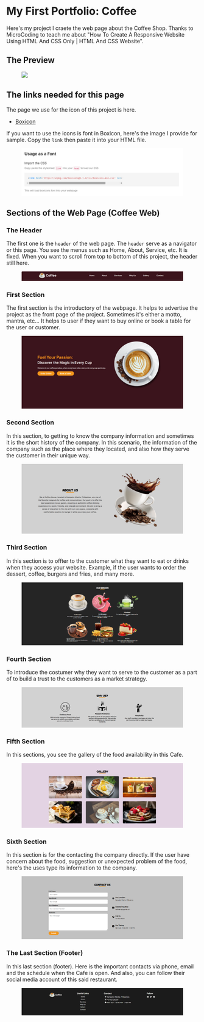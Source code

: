# My First Portfolio: Coffee

Here's my project I craete the web page about the Coffee Shop. Thanks to MicroCoding to teach me about "How To Create A Responsive Website Using HTML And CSS Only | HTML And CSS Website".

## The Preview

<figure>
    <img src='./gitimg/portfolioPreview.gif'>
</figure>

## The links needed for this page

The page we use for the icon of this project is here.

- [Boxicon](https://boxicons.com/usage)

If you want to use the icons is font in Boxicon, here's the image I provide for sample. Copy the `link` then paste it into your HTML file.

<figure>
    <img src='./gitimg/copyThis.png'>
</figure>

## Sections of the Web Page (Coffee Web)

### The Header

The first one is the `header` of the web page. The `header` serve as a navigator or this page. You see the menus such as Home, About, Service, etc. It is fixed. When you want to scroll from top to bottom of this project, the header still here.

<figure>
    <img src='./gitimg/header.png'>
</figure>

### First Section

The first section is the introductory of the webpage. It helps to advertise the project as the front page of the project. Sometimes it's either a motto, mantra, etc... It helps to user if they want to buy online or book a table for the user or customer.

<figure>
    <img src='./gitimg/firstSection.png'>
</figure>

### Second Section

In this section, to getting to know the company information and sometimes it is the short history of the company. In this scenario, the information of the company such as the place where they located, and also how they serve the customer in their unique way.

<figure>
    <img src='./gitimg/secondSection.png'>
</figure>

### Third Section

In this section is to offter to the customer what they want to eat or drinks when they access your website. Example, if the user wants to order the dessert, coffee, burgers and fries, and many more.

<figure>
    <img src='./gitimg/thirdSection.png'>
</figure>

### Fourth Section

To introduce the costumer why they want to serve to the customer as a part of to build a trust to the customers as a market strategy.

<figure>
    <img src='./gitimg/fourthSection.png'>
</figure>

### Fifth Section

In this sections, you see the gallery of the food availability in this Cafe.

<figure>
    <img src='./gitimg/fifthSection.png'>
</figure>

### Sixth Section

In this section is for the contacting the company directly. If the user have concern about the food, suggestion or unexpected problem of the food, here's the uses type its information to the company.

<figure>
    <img src='./gitimg/sixthSection.png'>
</figure>

### The Last Section (Footer)

In this last section (footer). Here is the important contacts via phone, email and the schedule when the Cafe is open. And also, you can follow their social media account of this said restaurant.

<figure>
    <img src='./gitimg/footer.png'>
</figure>